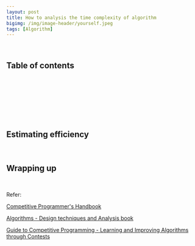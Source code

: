 ```yaml
---
layout: post
title: How to analysis the time complexity of algorithm
bigimg: /img/image-header/yourself.jpeg
tags: [Algorithm]
---
```





<br>

## Table of contents





<br>

## 






<br>

## 






<br>

## Estimating efficiency





<br>

## Wrapping up




<br>

Refer:

[Competitive Programmer's Handbook]()

[Algorithms - Design techniques and Analysis book]()

[Guide to Competitive Programming - Learning and Improving Algorithms through Contests]()